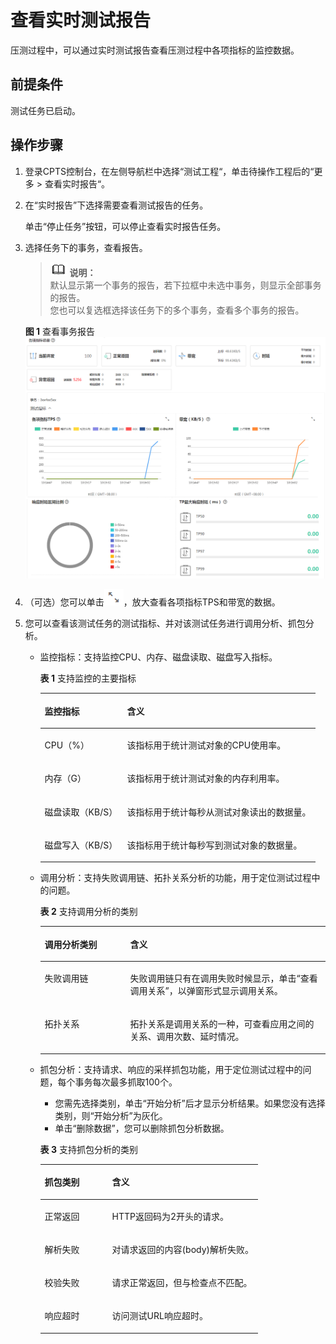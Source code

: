 # 查看实时测试报告<a name="cpts_01_0018"></a>

压测过程中，可以通过实时测试报告查看压测过程中各项指标的监控数据。

## 前提条件<a name="section161281120542"></a>

测试任务已启动。

## 操作步骤<a name="section6215223135614"></a>

1.  登录CPTS控制台，在左侧导航栏中选择“测试工程“，单击待操作工程后的“更多 \> 查看实时报告“。
2.  在“实时报告”下选择需要查看测试报告的任务。

    单击“停止任务”按钮，可以停止查看实时报告任务。

3.  选择任务下的事务，查看报告。

    >![](public_sys-resources/icon-note.gif) **说明：**   
    >默认显示第一个事务的报告，若下拉框中未选中事务，则显示全部事务的报告。  
    >您也可以复选框选择该任务下的多个事务，查看多个事务的报告。  

    **图 1**  查看事务报告<a name="fig136550015589"></a>  
    ![](figures/查看事务报告.png "查看事务报告")

4.  （可选）您可以单击![](figures/icon-zoom-in.png)，放大查看各项指标TPS和带宽的数据。
5.  您可以查看该测试任务的测试指标、并对该测试任务进行调用分析、抓包分析。
    -   监控指标：支持监控CPU、内存、磁盘读取、磁盘写入指标。

        **表 1**  支持监控的主要指标

        <a name="table1814954011439"></a>
        <table><thead align="left"><tr id="row1423675212110"><th class="cellrowborder" valign="top" width="30%" id="mcps1.2.3.1.1"><p id="p1150940114313"><a name="p1150940114313"></a><a name="p1150940114313"></a>监控指标</p>
        </th>
        <th class="cellrowborder" valign="top" width="70%" id="mcps1.2.3.1.2"><p id="p1715016409431"><a name="p1715016409431"></a><a name="p1715016409431"></a>含义</p>
        </th>
        </tr>
        </thead>
        <tbody><tr id="row181501940204313"><td class="cellrowborder" valign="top" width="30%" headers="mcps1.2.3.1.1 "><p id="p38662213112"><a name="p38662213112"></a><a name="p38662213112"></a>CPU（%）</p>
        </td>
        <td class="cellrowborder" valign="top" width="70%" headers="mcps1.2.3.1.2 "><p id="p4864229119"><a name="p4864229119"></a><a name="p4864229119"></a>该指标用于统计测试对象的CPU使用率。</p>
        </td>
        </tr>
        <tr id="row323217429247"><td class="cellrowborder" valign="top" width="30%" headers="mcps1.2.3.1.1 "><p id="p10172145152413"><a name="p10172145152413"></a><a name="p10172145152413"></a>内存（G）</p>
        </td>
        <td class="cellrowborder" valign="top" width="70%" headers="mcps1.2.3.1.2 "><p id="p01721345202418"><a name="p01721345202418"></a><a name="p01721345202418"></a>该指标用于统计测试对象的内存利用率。</p>
        </td>
        </tr>
        <tr id="row161501040174310"><td class="cellrowborder" valign="top" width="30%" headers="mcps1.2.3.1.1 "><p id="p1086102281114"><a name="p1086102281114"></a><a name="p1086102281114"></a>磁盘读取（KB/S）</p>
        </td>
        <td class="cellrowborder" valign="top" width="70%" headers="mcps1.2.3.1.2 "><p id="p1586922131113"><a name="p1586922131113"></a><a name="p1586922131113"></a>该指标用于统计每秒从测试对象读出的数据量。</p>
        </td>
        </tr>
        <tr id="row15150240124320"><td class="cellrowborder" valign="top" width="30%" headers="mcps1.2.3.1.1 "><p id="p1686142212119"><a name="p1686142212119"></a><a name="p1686142212119"></a>磁盘写入（KB/S）</p>
        </td>
        <td class="cellrowborder" valign="top" width="70%" headers="mcps1.2.3.1.2 "><p id="p786172217111"><a name="p786172217111"></a><a name="p786172217111"></a>该指标用于统计每秒写到测试对象的数据量。</p>
        </td>
        </tr>
        </tbody>
        </table>

    -   调用分析：支持失败调用链、拓扑关系分析的功能，用于定位测试过程中的问题。

        **表 2**  支持调用分析的类别

        <a name="table1098163052312"></a>
        <table><thead align="left"><tr id="row1198193012319"><th class="cellrowborder" valign="top" width="30%" id="mcps1.2.3.1.1"><p id="p4981103052313"><a name="p4981103052313"></a><a name="p4981103052313"></a>调用分析类别</p>
        </th>
        <th class="cellrowborder" valign="top" width="70%" id="mcps1.2.3.1.2"><p id="p3981143072313"><a name="p3981143072313"></a><a name="p3981143072313"></a>含义</p>
        </th>
        </tr>
        </thead>
        <tbody><tr id="row17981130162311"><td class="cellrowborder" valign="top" width="30%" headers="mcps1.2.3.1.1 "><p id="p2981430132318"><a name="p2981430132318"></a><a name="p2981430132318"></a>失败调用链</p>
        </td>
        <td class="cellrowborder" valign="top" width="70%" headers="mcps1.2.3.1.2 "><p id="p109811330132313"><a name="p109811330132313"></a><a name="p109811330132313"></a>失败调用链只有在调用失败时候显示，单击“查看调用关系”，以弹窗形式显示调用关系。</p>
        </td>
        </tr>
        <tr id="row119811030172314"><td class="cellrowborder" valign="top" width="30%" headers="mcps1.2.3.1.1 "><p id="p3981173014231"><a name="p3981173014231"></a><a name="p3981173014231"></a>拓扑关系</p>
        </td>
        <td class="cellrowborder" valign="top" width="70%" headers="mcps1.2.3.1.2 "><p id="p19981130132315"><a name="p19981130132315"></a><a name="p19981130132315"></a>拓扑关系是调用关系的一种，可查看应用之间的关系、调用次数、延时情况。</p>
        </td>
        </tr>
        </tbody>
        </table>

    -   抓包分析：支持请求、响应的采样抓包功能，用于定位测试过程中的问题，每个事务每次最多抓取100个。

        -   您需先选择类别，单击“开始分析”后才显示分析结果。如果您没有选择类别，则“开始分析”为灰化。
        -   单击“删除数据”，您可以删除抓包分析数据。

        **表 3**  支持抓包分析的类别

        <a name="table383615519205"></a>
        <table><thead align="left"><tr id="row483614510205"><th class="cellrowborder" valign="top" width="31%" id="mcps1.2.3.1.1"><p id="p1383655111203"><a name="p1383655111203"></a><a name="p1383655111203"></a>抓包类别</p>
        </th>
        <th class="cellrowborder" valign="top" width="69%" id="mcps1.2.3.1.2"><p id="p16836135115200"><a name="p16836135115200"></a><a name="p16836135115200"></a>含义</p>
        </th>
        </tr>
        </thead>
        <tbody><tr id="row15836115117209"><td class="cellrowborder" valign="top" width="31%" headers="mcps1.2.3.1.1 "><p id="p58361051132016"><a name="p58361051132016"></a><a name="p58361051132016"></a>正常返回</p>
        </td>
        <td class="cellrowborder" valign="top" width="69%" headers="mcps1.2.3.1.2 "><p id="p128361751122011"><a name="p128361751122011"></a><a name="p128361751122011"></a>HTTP返回码为2开头的请求。</p>
        </td>
        </tr>
        <tr id="row1283665112206"><td class="cellrowborder" valign="top" width="31%" headers="mcps1.2.3.1.1 "><p id="p1083620519202"><a name="p1083620519202"></a><a name="p1083620519202"></a>解析失败</p>
        </td>
        <td class="cellrowborder" valign="top" width="69%" headers="mcps1.2.3.1.2 "><p id="p11836751162012"><a name="p11836751162012"></a><a name="p11836751162012"></a>对请求返回的内容(body)解析失败。</p>
        </td>
        </tr>
        <tr id="row158361651182013"><td class="cellrowborder" valign="top" width="31%" headers="mcps1.2.3.1.1 "><p id="p118368511207"><a name="p118368511207"></a><a name="p118368511207"></a>校验失败</p>
        </td>
        <td class="cellrowborder" valign="top" width="69%" headers="mcps1.2.3.1.2 "><p id="p4836115142012"><a name="p4836115142012"></a><a name="p4836115142012"></a>请求正常返回，但与检查点不匹配。</p>
        </td>
        </tr>
        <tr id="row118367517205"><td class="cellrowborder" valign="top" width="31%" headers="mcps1.2.3.1.1 "><p id="p178361251122015"><a name="p178361251122015"></a><a name="p178361251122015"></a>响应超时</p>
        </td>
        <td class="cellrowborder" valign="top" width="69%" headers="mcps1.2.3.1.2 "><p id="p1283617511204"><a name="p1283617511204"></a><a name="p1283617511204"></a>访问测试URL响应超时。</p>
        </td>
        </tr>
        </tbody>
        </table>



